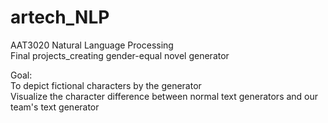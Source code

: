 # artech_NLP
AAT3020 Natural Language Processing    
Final projects_creating gender-equal novel generator    



Goal:     
To depict fictional characters by the generator    
Visualize the character difference between normal text generators and our team's text generator    
